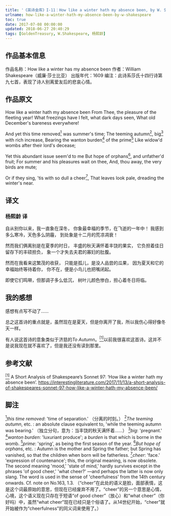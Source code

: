 ```yaml
---
title: '《英诗金库》I-11：How like a winter hath my absence been, by W. Shakespeare'
urlname: how-like-a-winter-hath-my-absence-been-by-w-shakespeare
toc: true
date: 2017-07-08 00:00:00
updated: 2018-06-27 20:40:29
tags: [GoldenTreasury, W.Shakespeare, 杨熙龄]
---
```


## 作品基本信息

作品名称：How like a winter has my absence been
作者：William Shakespeare（威廉·莎士比亚）
出版年代：1609
编注：此诗系莎氏十四行诗第九七首，表现了诗人别离爱友后的悲哀心情。

## 作品原文

How like a winter hath my absence been
From Thee, the pleasure of the fleeting year!
What freezings have I felt, what dark days seen,
What old December's bareness everywhere!

And yet this time removed<a href="#note1" id="note1ref"><sup>1</sup></a> was summer's time;
The teeming autumn<a href="#note2" id="note2ref"><sup>2</sup></a>, big<a href="#note3" id="note3ref"><sup>3</sup></a> with rich increase,
Bearing the wanton burden<a href="#note4" id="note4ref"><sup>4</sup></a> of the prime<a href="#note5" id="note5ref"><sup>5</sup></a>
Like widow'd wombs after their lord's decease;

Yet this abundant issue seem'd to me
But hope of orphans<a href="#note6" id="note6ref"><sup>6</sup></a>, and unfather'd fruit;
For summer and his pleasures wait on thee,
And, thou away, the very birds are mute;

Or if they sing, 'tis with so dull a cheer<a href="#note7" id="note7ref"><sup>7</sup></a>,
That leaves look pale, dreading the winter's near.

## 译文
### 杨熙龄 译

自从别你以来，我一直象在深冬，
你象最幸福的季节，在飞逝的一年中！
我感到多么寒冷，天色多么阴霾，
到处象是十二月的荒凉凋衰！

然而我们俩离别是在夏季的时日，
丰盛的秋天满怀着丰饶的果实，
它负担着佳日留存下的丰硕担负，
象一个才失去夫君的寡妇的肚腹。

然而在我看来这繁茂的收获，
只能是孤儿，是没人品尝的瓜果，
因为夏天和它的幸福始终等待着你，
你不在，便是小鸟儿也把嘴闭起。

即使它们鸣啭，但那调子多么低沉，
树叶儿颜色惨白，担心着冬日将临。

## 我的感想

感想有点写不动了……

总之这首诗的重点就是，虽然现在是夏天，但是你离开了我，所以我伤心得好像冬天一样。

有人说这首诗的意象类似于济慈的*To Autumn*。<a href="#bib1" id="bib1ref"><sup>[1]</sup></a>以前我很喜欢这首诗。这并不是说我现在就不喜欢了，但是我还没有读到那里。


## 参考文献
<a id="bib1" href="#bib1ref"><sup>[1]</sup></a> A Short Analysis of Shakespeare’s Sonnet 97: ‘How like a winter hath my absence been’. <https://interestingliterature.com/2017/11/13/a-short-analysis-of-shakespeares-sonnet-97-how-like-a-winter-hath-my-absence-been/>

## 脚注
<a id="note1" href="#note1ref"><sup>1</sup></a>*this time removed*: 'time of separation.' （分离的时刻。）
<a id="note2" href="#note2ref"><sup>2</sup></a>*The teeming autumn*, etc. : an absolute clause equivalent to, 'while the teeming autumn was bearing.' （独立分句，意为：当丰饶的秋天满怀着……）
<a id="note3" href="#note3ref"><sup>3</sup></a>*big*: 'pregnant.'
<a id="note4" href="#note4ref"><sup>4</sup></a>*wanton burden*: 'luxuriant produce'; a *burden* is that which is borne in the womb.
<a id="note5" href="#note5ref"><sup>5</sup></a>*prime*: 'spring', as being the first season of the year.
<a id="note6" href="#note6ref"><sup>6</sup></a>*But hope of orphans*, etc. : Autumn is the mother and Spring the father; but Spring has vanished, so that the children when born will be fatherless.
<a id="note7" href="#note7ref"><sup>7</sup></a>*cheer*: 'face.' 'expression of countenance'; this, the original meaning, is now obsolete. The second meaning 'mood,' 'state of mind,' hardly survives except in the phrases 'of good cheer,' 'what cheer?' —and perhaps the latter is now only slang. The word is used in the sense of 'cheerfulness' from the 14th century onwards. Cf. note on No.163, 1.3. （“cheer”在此处的语义是脸，面部表情，这是这个词最原始的意思，但现在已经废弃不用了。“cheer”的另一个意思是心情，心境，这个语义现在只存在于短语“of good cheer”（放心）和“what cheer”（你好吗）中，虽然“what cheer”现在已经只是个俗语了。从14世纪开始，“cheer”就开始被作为“cheerfulness”的同义词来使用了。）
